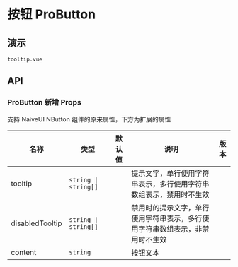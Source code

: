 # 按钮 ProButton

## 演示

```demo
tooltip.vue
```

## API

### ProButton 新增 Props
<div class='inline-flex leading-5 text-sky-600 text-xs font-500  mb-16px px-3 py-1 bg-sky-400/10 rounded-full'>支持 NaiveUI NButton 组件的原来属性，下方为扩展的属性</div>

| 名称 | 类型 | 默认值 | 说明 | 版本 |
| --- | --- | --- | --- | --- |
| tooltip | `string \| string[]` | | 提示文字，单行使用字符串表示，多行使用字符串数组表示，禁用时不生效 |  |
| disabledTooltip | `string \| string[]` | | 禁用时的提示文字，单行使用字符串表示，多行使用字符串数组表示，非禁用时不生效 |  |
| content | `string` | | 按钮文本 |  |
